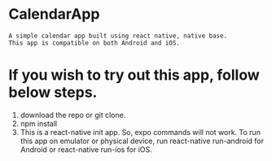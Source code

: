 # CalendarApp

    A simple calendar app built using react native, native base.
    This app is compatible on both Android and iOS.

# If you wish to try out this app, follow below steps.

1. download the repo or git clone.
2. npm install
3. This is a react-native init app. So, expo commands will not work. To run this app on emulator or physical device, run react-native run-android for Android or react-native run-ios for iOS.
